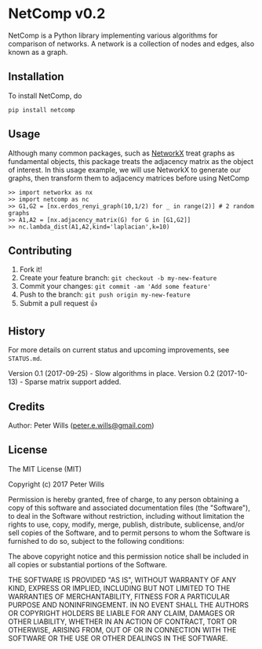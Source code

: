 # NetComp v0.2
 
NetComp is a Python library implementing various algorithms for comparison of networks. A network is a collection of nodes and edges, also known as a graph.
 
## Installation
 
To install NetComp, do

	pip install netcomp
 
## Usage

Although many common packages, such as [NetworkX](https://github.com/networkx/networkx) treat graphs as fundamental objects, this package treats the adjacency matrix as the object of interest. In this usage example, we will use NetworkX to generate our graphs, then transform them to adjacency matrices before using NetComp

	>> import networkx as nx
	>> import netcomp as nc
	>> G1,G2 = [nx.erdos_renyi_graph(10,1/2) for _ in range(2)] # 2 random graphs
	>> A1,A2 = [nx.adjacency_matrix(G) for G in [G1,G2]]
	>> nc.lambda_dist(A1,A2,kind='laplacian',k=10)
 
## Contributing
 
1. Fork it!
2. Create your feature branch: `git checkout -b my-new-feature`
3. Commit your changes: `git commit -am 'Add some feature'`
4. Push to the branch: `git push origin my-new-feature`
5. Submit a pull request :+1:
 
## History

For more details on current status and upcoming improvements, see `STATUS.md`.
 
Version 0.1 (2017-09-25) - Slow algorithms in place.
Version 0.2 (2017-10-13) - Sparse matrix support added.
 
## Credits
 
Author: Peter Wills (peter.e.wills@gmail.com)
 
## License
 
The MIT License (MIT)

Copyright (c) 2017 Peter Wills

Permission is hereby granted, free of charge, to any person obtaining a copy of this software and associated documentation files (the "Software"), to deal in the Software without restriction, including without limitation the rights to use, copy, modify, merge, publish, distribute, sublicense, and/or sell copies of the Software, and to permit persons to whom the Software is furnished to do so, subject to the following conditions:

The above copyright notice and this permission notice shall be included in all copies or substantial portions of the Software.

THE SOFTWARE IS PROVIDED "AS IS", WITHOUT WARRANTY OF ANY KIND, EXPRESS OR IMPLIED, INCLUDING BUT NOT LIMITED TO THE WARRANTIES OF MERCHANTABILITY, FITNESS FOR A PARTICULAR PURPOSE AND NONINFRINGEMENT. IN NO EVENT SHALL THE AUTHORS OR COPYRIGHT HOLDERS BE LIABLE FOR ANY CLAIM, DAMAGES OR OTHER LIABILITY, WHETHER IN AN ACTION OF CONTRACT, TORT OR OTHERWISE, ARISING FROM, OUT OF OR IN CONNECTION WITH THE SOFTWARE OR THE USE OR OTHER DEALINGS IN THE SOFTWARE.
